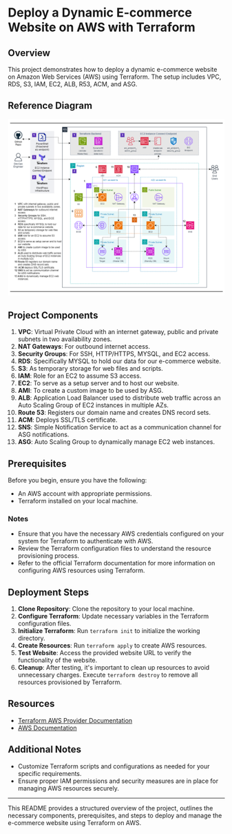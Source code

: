 # Deploy a Dynamic E-commerce Website on AWS with Terraform

## Overview

This project demonstrates how to deploy a dynamic e-commerce website on Amazon Web Services (AWS) using Terraform. The setup includes VPC, RDS, S3, IAM, EC2, ALB, R53, ACM, and ASG.

## Reference Diagram

![Reference Diagram](051-deploy-an-ecommerce-website-on-aws-with-tf/images/Deploy-a-Dynamic-E-commerce-Website-with-Terraform.drawio.png)

## Project Components

1. **VPC**: Virtual Private Cloud with an internet gateway, public and private subnets in two availability zones.
2. **NAT Gateways**: For outbound internet access.
3. **Security Groups**: For SSH, HTTP/HTTPS, MYSQL, and EC2 access.
4. **RDS**: Specifically MYSQL to hold our data for our e-commerce website.
5. **S3**: As temporary storage for web files and scripts.
6. **IAM**: Role for an EC2 to assume S3 access.
7. **EC2**: To serve as a setup server and to host our website.
8. **AMI**: To create a custom image to be used by ASG.
9. **ALB**: Application Load Balancer used to distribute web traffic across an Auto Scaling Group of EC2 instances in multiple AZs.
10. **Route 53**: Registers our domain name and creates DNS record sets.
11. **ACM**: Deploys SSL/TLS certificate.
12. **SNS**: Simple Notification Service to act as a communication channel for ASG notifications.
13. **ASG**: Auto Scaling Group to dynamically manage EC2 web instances.

## Prerequisites

Before you begin, ensure you have the following:

- An AWS account with appropriate permissions.
- Terraform installed on your local machine.

### Notes

- Ensure that you have the necessary AWS credentials configured on your system for Terraform to authenticate with AWS.
- Review the Terraform configuration files to understand the resource provisioning process.
- Refer to the official Terraform documentation for more information on configuring AWS resources using Terraform.

## Deployment Steps

1. **Clone Repository**: Clone the repository to your local machine.
2. **Configure Terraform**: Update necessary variables in the Terraform configuration files.
3. **Initialize Terraform**: Run `terraform init` to initialize the working directory.
4. **Create Resources**: Run `terraform apply` to create AWS resources.
5. **Test Website**: Access the provided website URL to verify the functionality of the website.
6. **Cleanup**: After testing, it's important to clean up resources to avoid unnecessary charges. Execute `terraform destroy` to remove all resources provisioned by Terraform.

## Resources

- [Terraform AWS Provider Documentation](https://registry.terraform.io/providers/hashicorp/aws/latest/docs)
- [AWS Documentation](https://docs.aws.amazon.com/)

## Additional Notes

- Customize Terraform scripts and configurations as needed for your specific requirements.
- Ensure proper IAM permissions and security measures are in place for managing AWS resources securely.

---

This README provides a structured overview of the project, outlines the necessary components, prerequisites, and steps to deploy and manage the e-commerce website using Terraform on AWS.
